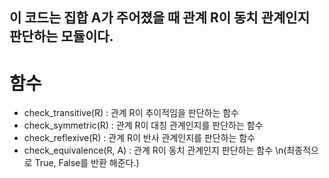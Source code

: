 ## 이 코드는 집합 A가 주어졌을 때 관계 R이 동치 관계인지 판단하는 모듈이다.
# 함수 
- check_transitive(R) : 관계 R이 추이적임을 판단하는 함수
- check_symmetric(R) : 관계 R이 대칭 관계인지를 판단하는 함수
- check_reflexive(R) : 관계 R이 반사 관계인지를 판단하는 함수
- check_equivalence(R, A) : 관계 R이 동치 관계인지 판단하는 함수
\n(최종적으로 True, False를 반환 해준다.)



  
